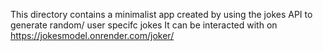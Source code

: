This directory contains a minimalist app created by using the jokes API
to generate random/ user specifc jokes 
It can be interacted with on
https://jokesmodel.onrender.com/joker/